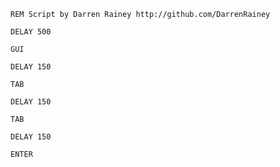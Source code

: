 `REM Script by Darren Rainey http://github.com/DarrenRainey`

`DELAY 500`

`GUI`

`DELAY 150`

`TAB`

`DELAY 150`

`TAB`

`DELAY 150`

`ENTER`
